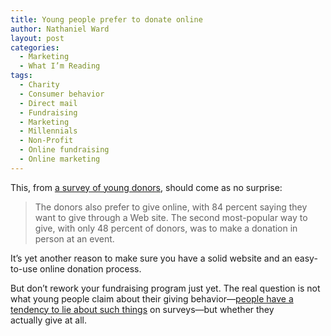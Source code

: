 ```yaml
---
title: Young people prefer to donate online
author: Nathaniel Ward
layout: post
categories:
  - Marketing
  - What I’m Reading
tags:
  - Charity
  - Consumer behavior
  - Direct mail
  - Fundraising
  - Marketing
  - Millennials
  - Non-Profit
  - Online fundraising
  - Online marketing
---
```

This, from [a survey of young donors][1], should come as no surprise:

> The donors also prefer to give online, with 84 percent saying they want to give through a Web site. The second most-popular way to give, with only 48 percent of donors, was to make a donation in person at an event.

It’s yet another reason to make sure you have a solid website and an easy-to-use online donation process.

But don’t rework your fundraising program just yet. The real question is not what young people claim about their giving behavior—[people have a tendency to lie about such things][2] on surveys—but whether they actually give at all.

 [1]: http://philanthropy.com/article/Young-Donors-Want-Web-Sites-To/140435/?cid=pw&utm_source=pw&utm_medium=en
 [2]: http://en.wikipedia.org/wiki/Social_desirability_bias
